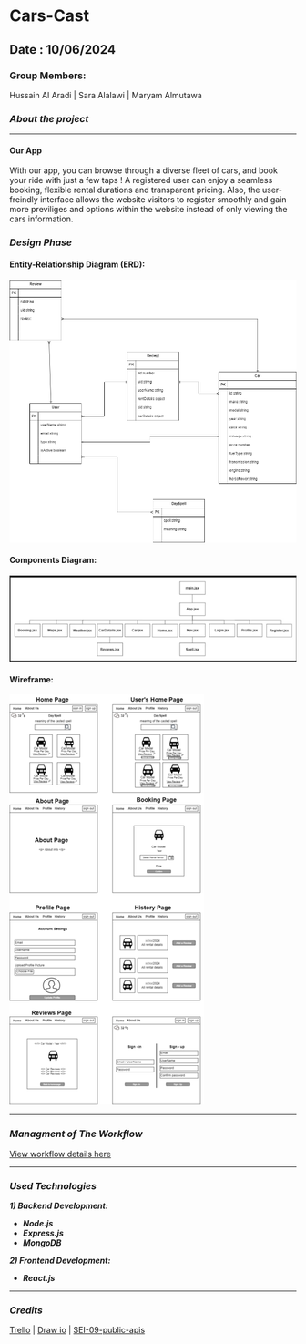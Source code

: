 # Cars-Cast

## Date : 10/06/2024

### Group Members:

Hussain Al Aradi | Sara Alalawi | Maryam Almutawa

### **_About the project_**

---

#### Our App

With our app, you can browse through a diverse fleet of cars, and book your ride with just a few taps !
A registered user can enjoy a seamless booking, flexible rental durations and transparent pricing. Also, the user-freindly interface allows the website visitors to register smoothly and gain more previliges and options within the website instead of only viewing the cars information.

### **_Design Phase_**

#### Entity-Relationship Diagram (ERD):

![ERD](./client/images/CarCast.drawio.png)

#### Components Diagram:

![COMPONENTS-DIAGRAM](./client/images/componentsDiagram.png)

#### Wireframe:

![WireFrame](./client/images/wireframe.png)

---

### **_Managment of The Workflow_**

[View workflow details here](https://trello.com/b/WEyWLKfp/cast-cars-project)

---

### **_Used Technologies_**

**_1) Backend Development:_**

- **_Node.js_**
- **_Express.js_**
- **_MongoDB_**

**_2) Frontend Development:_**

- **_React.js_**

---

### **_Credits_**

[Trello](https://trello.com/) |
[Draw io](https://app.diagrams.net/) | [SEI-09-public-apis](https://github.com/SEI-09-Bahrain/public-apis)
